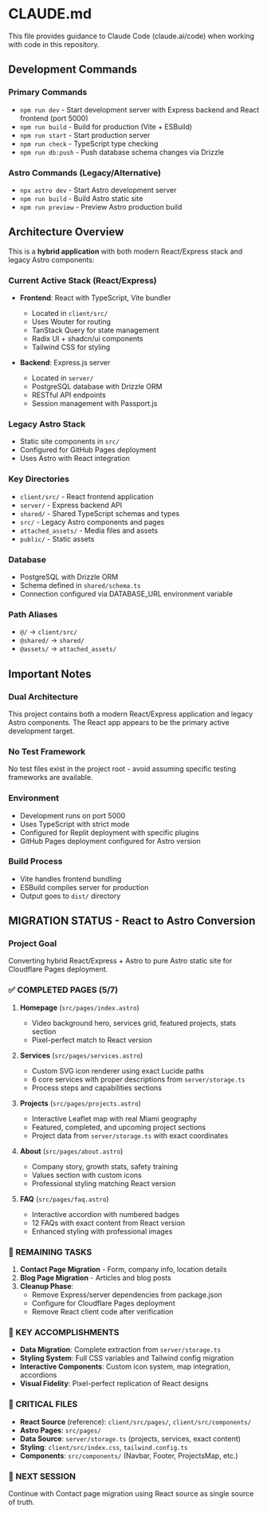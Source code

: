 # CLAUDE.md

This file provides guidance to Claude Code (claude.ai/code) when working with code in this repository.

## Development Commands

### Primary Commands
- `npm run dev` - Start development server with Express backend and React frontend (port 5000)
- `npm run build` - Build for production (Vite + ESBuild)
- `npm run start` - Start production server
- `npm run check` - TypeScript type checking
- `npm run db:push` - Push database schema changes via Drizzle

### Astro Commands (Legacy/Alternative)
- `npx astro dev` - Start Astro development server
- `npm run build` - Build Astro static site
- `npm run preview` - Preview Astro production build

## Architecture Overview

This is a **hybrid application** with both modern React/Express stack and legacy Astro components:

### Current Active Stack (React/Express)
- **Frontend**: React with TypeScript, Vite bundler
  - Located in `client/src/`
  - Uses Wouter for routing
  - TanStack Query for state management
  - Radix UI + shadcn/ui components
  - Tailwind CSS for styling

- **Backend**: Express.js server
  - Located in `server/`
  - PostgreSQL database with Drizzle ORM
  - RESTful API endpoints
  - Session management with Passport.js

### Legacy Astro Stack
- Static site components in `src/`
- Configured for GitHub Pages deployment
- Uses Astro with React integration

### Key Directories
- `client/src/` - React frontend application
- `server/` - Express backend API
- `shared/` - Shared TypeScript schemas and types
- `src/` - Legacy Astro components and pages
- `attached_assets/` - Media files and assets
- `public/` - Static assets

### Database
- PostgreSQL with Drizzle ORM
- Schema defined in `shared/schema.ts`
- Connection configured via DATABASE_URL environment variable

### Path Aliases
- `@/` → `client/src/`
- `@shared/` → `shared/`
- `@assets/` → `attached_assets/`

## Important Notes

### Dual Architecture
This project contains both a modern React/Express application and legacy Astro components. The React app appears to be the primary active development target.

### No Test Framework
No test files exist in the project root - avoid assuming specific testing frameworks are available.

### Environment
- Development runs on port 5000
- Uses TypeScript with strict mode
- Configured for Replit deployment with specific plugins
- GitHub Pages deployment configured for Astro version

### Build Process
- Vite handles frontend bundling
- ESBuild compiles server for production
- Output goes to `dist/` directory

## MIGRATION STATUS - React to Astro Conversion

### Project Goal
Converting hybrid React/Express + Astro to pure Astro static site for Cloudflare Pages deployment.

### ✅ COMPLETED PAGES (5/7)
1. **Homepage** (`src/pages/index.astro`) 
   - Video background hero, services grid, featured projects, stats section
   - Pixel-perfect match to React version

2. **Services** (`src/pages/services.astro`)
   - Custom SVG icon renderer using exact Lucide paths
   - 6 core services with proper descriptions from `server/storage.ts`
   - Process steps and capabilities sections

3. **Projects** (`src/pages/projects.astro`) 
   - Interactive Leaflet map with real Miami geography
   - Featured, completed, and upcoming project sections
   - Project data from `server/storage.ts` with exact coordinates

4. **About** (`src/pages/about.astro`)
   - Company story, growth stats, safety training
   - Values section with custom icons
   - Professional styling matching React version

5. **FAQ** (`src/pages/faq.astro`)
   - Interactive accordion with numbered badges
   - 12 FAQs with exact content from React version
   - Enhanced styling with professional images

### 🔄 REMAINING TASKS
1. **Contact Page Migration** - Form, company info, location details
2. **Blog Page Migration** - Articles and blog posts
3. **Cleanup Phase**:
   - Remove Express/server dependencies from package.json
   - Configure for Cloudflare Pages deployment
   - Remove React client code after verification

### 🎯 KEY ACCOMPLISHMENTS
- **Data Migration**: Complete extraction from `server/storage.ts`
- **Styling System**: Full CSS variables and Tailwind config migration
- **Interactive Components**: Custom icon system, map integration, accordions
- **Visual Fidelity**: Pixel-perfect replication of React designs

### 📁 CRITICAL FILES
- **React Source** (reference): `client/src/pages/`, `client/src/components/`
- **Astro Pages**: `src/pages/`
- **Data Source**: `server/storage.ts` (projects, services, exact content)
- **Styling**: `client/src/index.css`, `tailwind.config.ts`
- **Components**: `src/components/` (Navbar, Footer, ProjectsMap, etc.)

### 🚀 NEXT SESSION
Continue with Contact page migration using React source as single source of truth.